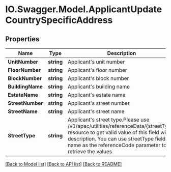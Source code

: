 # IO.Swagger.Model.ApplicantUpdateCountrySpecificAddress
## Properties

Name | Type | Description | Notes
------------ | ------------- | ------------- | -------------
**UnitNumber** | **string** | Applicant&#x27;s unit number | [optional] 
**FloorNumber** | **string** | Applicant&#x27;s floor number | [optional] 
**BlockNumber** | **string** | Applicant&#x27;s block number | [optional] 
**BuildingName** | **string** | Applicant&#x27;s building name | [optional] 
**EstateName** | **string** | Applicant&#x27;s estate name | [optional] 
**StreetNumber** | **string** | Applicant&#x27;s street number | [optional] 
**StreetName** | **string** | Applicant&#x27;s street name | [optional] 
**StreetType** | **string** | Applicant&#x27;s street type.Please use /v1/apac/utilities/referenceData/{streetType} resource to get valid value of this field with description. You can use streetType field name as the referenceCode parameter to retrieve the values | [optional] 

[[Back to Model list]](../README.md#documentation-for-models) [[Back to API list]](../README.md#documentation-for-api-endpoints) [[Back to README]](../README.md)

